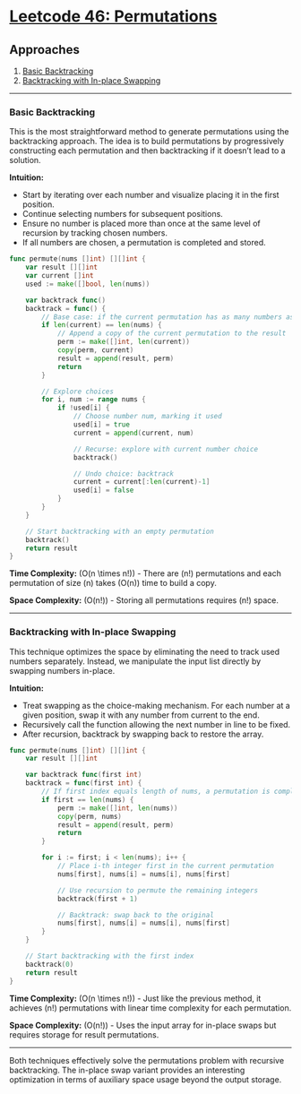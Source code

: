# [Leetcode 46: Permutations](https://leetcode.com/problems/permutations/)

## Approaches

1. [Basic Backtracking](#basic-backtracking)
2. [Backtracking with In-place Swapping](#backtracking-with-in-place-swapping)

---

### Basic Backtracking

This is the most straightforward method to generate permutations using the backtracking approach. The idea is to build permutations by progressively constructing each permutation and then backtracking if it doesn’t lead to a solution.

**Intuition:**

- Start by iterating over each number and visualize placing it in the first position.
- Continue selecting numbers for subsequent positions.
- Ensure no number is placed more than once at the same level of recursion by tracking chosen numbers.
- If all numbers are chosen, a permutation is completed and stored.

```go
func permute(nums []int) [][]int {
    var result [][]int
    var current []int
    used := make([]bool, len(nums))

    var backtrack func()
    backtrack = func() {
        // Base case: if the current permutation has as many numbers as nums, it's complete
        if len(current) == len(nums) {
            // Append a copy of the current permutation to the result
            perm := make([]int, len(current))
            copy(perm, current)
            result = append(result, perm)
            return
        }

        // Explore choices
        for i, num := range nums {
            if !used[i] {
                // Choose number num, marking it used
                used[i] = true
                current = append(current, num)

                // Recurse: explore with current number choice
                backtrack()

                // Undo choice: backtrack
                current = current[:len(current)-1]
                used[i] = false
            }
        }
    }

    // Start backtracking with an empty permutation
    backtrack()
    return result
}
```

**Time Complexity:** \(O(n \times n!)\) - There are \(n!\) permutations and each permutation of size \(n\) takes \(O(n)\) time to build a copy.

**Space Complexity:** \(O(n!)\) - Storing all permutations requires \(n!\) space.

---

### Backtracking with In-place Swapping

This technique optimizes the space by eliminating the need to track used numbers separately. Instead, we manipulate the input list directly by swapping numbers in-place.

**Intuition:**

- Treat swapping as the choice-making mechanism. For each number at a given position, swap it with any number from current to the end.
- Recursively call the function allowing the next number in line to be fixed.
- After recursion, backtrack by swapping back to restore the array.

```go
func permute(nums []int) [][]int {
    var result [][]int

    var backtrack func(first int)
    backtrack = func(first int) {
        // If first index equals length of nums, a permutation is completed
        if first == len(nums) {
            perm := make([]int, len(nums))
            copy(perm, nums)
            result = append(result, perm)
            return
        }

        for i := first; i < len(nums); i++ {
            // Place i-th integer first in the current permutation
            nums[first], nums[i] = nums[i], nums[first]

            // Use recursion to permute the remaining integers
            backtrack(first + 1)

            // Backtrack: swap back to the original
            nums[first], nums[i] = nums[i], nums[first]
        }
    }

    // Start backtracking with the first index
    backtrack(0)
    return result
}
```

**Time Complexity:** \(O(n \times n!)\) - Just like the previous method, it achieves \(n!\) permutations with linear time complexity for each permutation.

**Space Complexity:** \(O(n!)\) - Uses the input array for in-place swaps but requires storage for result permutations.

---

Both techniques effectively solve the permutations problem with recursive backtracking. The in-place swap variant provides an interesting optimization in terms of auxiliary space usage beyond the output storage.


